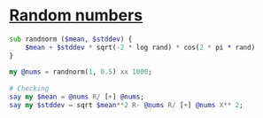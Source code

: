 [1]: https://rosettacode.org/wiki/Random_numbers

# [Random numbers][1]

```raku
sub randnorm ($mean, $stddev) {
    $mean + $stddev * sqrt(-2 * log rand) * cos(2 * pi * rand)
}
 
my @nums = randnorm(1, 0.5) xx 1000;
 
# Checking
say my $mean = @nums R/ [+] @nums;
say my $stddev = sqrt $mean**2 R- @nums R/ [+] @nums X** 2;
 
```